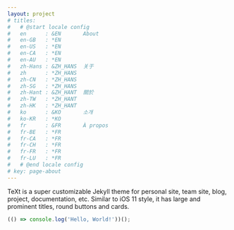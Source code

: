 ```yaml
---
layout: project
# titles:
#   # @start locale config
#   en      : &EN       About
#   en-GB   : *EN
#   en-US   : *EN
#   en-CA   : *EN
#   en-AU   : *EN
#   zh-Hans : &ZH_HANS  关于
#   zh      : *ZH_HANS
#   zh-CN   : *ZH_HANS
#   zh-SG   : *ZH_HANS
#   zh-Hant : &ZH_HANT  關於
#   zh-TW   : *ZH_HANT
#   zh-HK   : *ZH_HANT
#   ko      : &KO       소개
#   ko-KR   : *KO
#   fr      : &FR       À propos
#   fr-BE   : *FR
#   fr-CA   : *FR
#   fr-CH   : *FR
#   fr-FR   : *FR
#   fr-LU   : *FR
#   # @end locale config
# key: page-about
---
```


TeXt is a super customizable Jekyll theme for personal site, team site, blog, project, documentation, etc. Similar to iOS 11 style, it has large and prominent titles, round buttons and cards.

```javascript
(() => console.log('Hello, World!'))();
```
